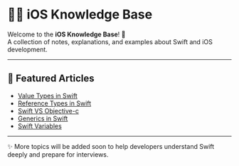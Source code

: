 # 📱 iOS Knowledge Base  

Welcome to the **iOS Knowledge Base**! 🚀  
A collection of notes, explanations, and examples about Swift and iOS development.  

---

## 📖 Featured Articles  

* [Value Types in Swift](https://github.com/marwaattefsaleh/IOS-knowledge-Base/wiki/Value-Types-in-Swift)  
* [Reference Types in Swift](https://github.com/marwaattefsaleh/IOS-knowledge-Base/wiki/Reference-Type-in-Swift)  
* [Swift VS Objective-c](https://github.com/marwaattefsaleh/IOS-knowledge-Base/wiki/Swift-vs-Objective‐C)  
* [Generics in Swift](https://github.com/marwaattefsaleh/IOS-knowledge-Base/wiki/Generics-in-Swift)
* [Swift Variables](https://github.com/marwaattefsaleh/IOS-knowledge-Base/wiki/Swift-Variables)

---

✨ More topics will be added soon to help developers understand Swift deeply and prepare for interviews.  
